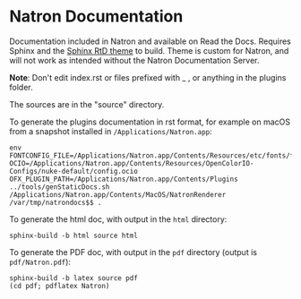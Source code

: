 Natron Documentation
====================

Documentation included in Natron and available on Read the Docs. Requires Sphinx and the [Sphinx RtD theme](https://sphinx-rtd-theme.readthedocs.io) to build. Theme is custom for Natron, and will not work as intended without the Natron Documentation Server.

**Note**: Don't edit index.rst or files prefixed with _ , or anything in the plugins folder.

The sources are in the "source" directory.

To generate the plugins documentation in rst format, for example on macOS from a snapshot installed in `/Applications/Natron.app`:
```
env FONTCONFIG_FILE=/Applications/Natron.app/Contents/Resources/etc/fonts/fonts.conf OCIO=/Applications/Natron.app/Contents/Resources/OpenColorIO-Configs/nuke-default/config.ocio OFX_PLUGIN_PATH=/Applications/Natron.app/Contents/Plugins ../tools/genStaticDocs.sh /Applications/Natron.app/Contents/MacOS/NatronRenderer  /var/tmp/natrondocs$$ .
```

To generate the html doc, with output in the `html` directory:
```
sphinx-build -b html source html
```

To generate the PDF doc, with output in the `pdf` directory (output is `pdf/Natron.pdf`):
```
sphinx-build -b latex source pdf
(cd pdf; pdflatex Natron)
```
